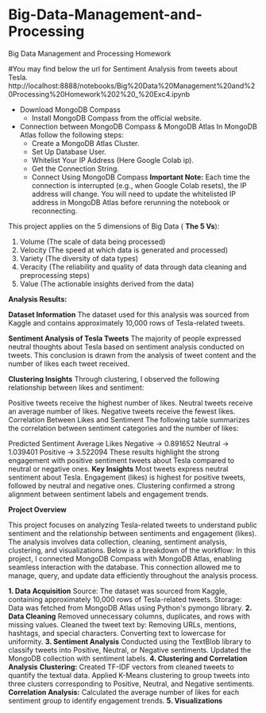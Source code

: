 # Big-Data-Management-and-Processing
Big Data Management and Processing Homework 

#You may find below the url for Sentiment Analysis from tweets about Tesla. 
http://localhost:8888/notebooks/Big%20Data%20Management%20and%20Processing%20Homework%202%20_%20Exc4.ipynb

- Download MongoDB Compass
    - Install MongoDB Compass from the official website.
- Connection between MongoDB Compass & MongoDB Atlas
  In MongoDB Atlas follow the following steps:
    - Create a MongoDB Atlas Cluster.
    - Set Up Database User.
    - Whitelist Your IP Address (Here Google Colab ip).
    - Get the Connection String.
    - Connect Using MongoDB Compass
**Important Note:**
Each time the connection is interrupted (e.g., when Google Colab resets), the IP address will change.
You will need to update the whitelisted IP address in MongoDB Atlas before rerunning the notebook or reconnecting.

This project applies on the 5 dimensions of Big Data ( **The 5 Vs**):
1. Volume (The scale of data being processed)
2. Velocity (The speed at which data is generated and processed)
3. Variety (The diversity of data types)
4. Veracity (The reliability and quality of data through data cleaning and preprocessing steps)
5. Value (The actionable insights derived from the data)

**Analysis Results:**

**Dataset Information**
The dataset used for this analysis was sourced from Kaggle and contains approximately 10,000 rows of Tesla-related tweets.

**Sentiment Analysis of Tesla Tweets**
The majority of people expressed neutral thoughts about Tesla based on sentiment analysis conducted on tweets. This conclusion is drawn from the analysis of tweet content and the number of likes each tweet received.

**Clustering Insights**
Through clustering, I observed the following relationship between likes and sentiment:

Positive tweets receive the highest number of likes.
Neutral tweets receive an average number of likes.
Negative tweets receive the fewest likes.
Correlation Between Likes and Sentiment
The following table summarizes the correlation between sentiment categories and the number of likes:

Predicted Sentiment	Average Likes
Negative ->	0.891652
Neutral	-> 1.039401
Positive -> 3.522094
These results highlight the strong engagement with positive sentiment tweets about Tesla compared to neutral or negative ones.
**Key Insights**
Most tweets express neutral sentiment about Tesla.
Engagement (likes) is highest for positive tweets, followed by neutral and negative ones.
Clustering confirmed a strong alignment between sentiment labels and engagement trends.

**Project Overview**

This project focuses on analyzing Tesla-related tweets to understand public sentiment and the relationship between sentiments and engagement (likes). The analysis involves data collection, cleaning, sentiment analysis, clustering, and visualizations. Below is a breakdown of the workflow:
In this project, I connected MongoDB Compass with MongoDB Atlas, enabling seamless interaction with the database. This connection allowed me to manage, query, and update data efficiently throughout the analysis process.

**1. Data Acquisition**
Source: The dataset was sourced from Kaggle, containing approximately 10,000 rows of Tesla-related tweets.
Storage: Data was fetched from MongoDB Atlas using Python's pymongo library.
**2. Data Cleaning**
Removed unnecessary columns, duplicates, and rows with missing values.
Cleaned the tweet text by:
Removing URLs, mentions, hashtags, and special characters.
Converting text to lowercase for uniformity.
**3. Sentiment Analysis**
Conducted using the TextBlob library to classify tweets into Positive, Neutral, or Negative sentiments.
Updated the MongoDB collection with sentiment labels.
**4. Clustering and Correlation Analysis**
**Clustering:**
Created TF-IDF vectors from cleaned tweets to quantify the textual data.
Applied K-Means clustering to group tweets into three clusters corresponding to Positive, Neutral, and Negative sentiments.
**Correlation Analysis:**
Calculated the average number of likes for each sentiment group to identify engagement trends.
**5. Visualizations**
